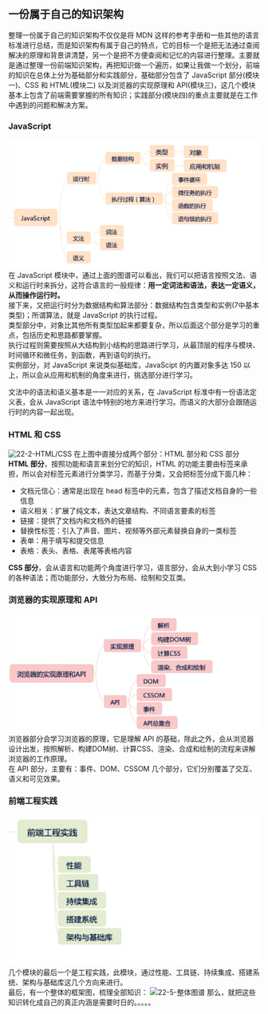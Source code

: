 ## 一份属于自己的知识架构
整理一份属于自己的知识架构不仅仅是将 MDN 这样的参考手册和一些其他的语言标准进行总结，而是知识架构有属于自己的特点，它的目标一个是把无法通过查阅解决的原理和背景讲清楚，另一个是把不方便查阅和记忆的内容进行整理。主要就是通过整理一份前端知识架构，再把知识做一个遍历，如果让我做一个划分，前端的知识在总体上分为基础部分和实践部分，基础部分包含了 JavaScript 部分(模块一)、CSS 和 HTML(模块二) 以及浏览器的实现原理和 API(模块三)，这几个模块基本上包含了前端需要掌握的所有知识；实践部分(模块四)的重点主要就是在工作中遇到的问题和解决方案。

### JavaScript
![22-1-JavaScript](./images/22-1-javascript.png)
在 JavaScript 模块中，通过上面的图谱可以看出，我们可以把语言按照文法、语义和运行时来拆分，这符合语言的一般规律：**用一定词法和语法，表达一定语义，从而操作运行时。**   
接下来，又把运行时分为数据结构和算法部分：数据结构包含类型和实例(7中基本类型)；所谓算法，就是 JavaScript 的执行过程。   
类型部分中，对象比其他所有类型加起来都要复杂，所以后面这个部分是学习的重点，包括历史和思路都要掌握。   
执行过程则需要按照从大结构到小结构的思路进行学习，从最顶层的程序与模块、时间循环和微任务，到函数，再到语句的执行。   
实例部分，对 JavaScript 来说类似基础库，JavaScipt 的内置对象多达 150 以上，所以会从应用和机制的角度来进行，挑选部分进行学习。   

文法中的语法和语义基本是一一对应的关系，在 JavaScript 标准中有一份语法定义表，会从 JavaScript 语法中特别的地方来进行学习。而语义的大部分会跟随运行时的内容一起出现。  

### HTML 和 CSS
![22-2-HTML/CSS](./images/22-2-html/css.png)
在上图中直接分成两个部分：HTML 部分和 CSS 部分
**HTML 部分**，按照功能和语言来划分它的知识，HTML 的功能主要由标签来承担，所以会对标签元素进行分类学习，而基于分类，又会把标签分成下面几种：
- 文档元信心：通常是出现在 head 标签中的元素，包含了描述文档自身的一些信息
- 语义相关：扩展了纯文本，表达文章结构、不同语言要素的标签
- 链接：提供了文档内和文档外的链接
- 替换性标签：引入了声音、图片、视频等外部元素替换自身的一类标签
- 表单：用于填写和提交信息
- 表格：表头、表格、表尾等表格内容

**CSS 部分**，会从语言和功能两个角度进行学习，语言部分，会从大到小学习 CSS 的各种语法；而功能部分，大致分为布局、绘制和交互类。

### 浏览器的实现原理和 API
![22-3-浏览器](./images/22-3-浏览器.png)
浏览器部分会学习浏览器的原理，它是理解 API 的基础，除此之外，会从浏览器设计出发，按照解析、构建DOM树、计算CSS、渲染、合成和绘制的流程来讲解浏览器的工作原理。  
在 API 部分，主要有：事件、DOM、CSSOM 几个部分，它们分别覆盖了交互、语义和可见效果。

### 前端工程实践
![22-4-前端工程实践](./images/22-4-前端工程实践.jpg)
几个模块的最后一个是工程实践，此模块，通过性能、工具链、持续集成、搭建系统、架构与基础库这几个方向来进行。  
最后，有一个整体的框架图，梳理全部知识：
![22-5-整体图谱](./images/22-5-整体图谱.jpg)
那么，就把这些知识转化成自己的真正内涵是需要时日的。。。。。
